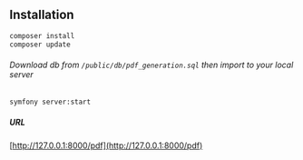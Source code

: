 ## Installation

```bash
composer install
composer update
```

###### Download db from `/public/db/pdf_generation.sql` then import to your local server

```bash
symfony server:start
```

##### URL
[http://127.0.0.1:8000/pdf](http://127.0.0.1:8000/pdf)
